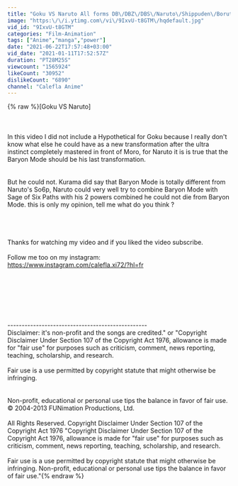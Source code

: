 ```yaml
---
title: "Goku VS Naruto All forms DB\/DBZ\/DBS\/Naruto\/Shippuden\/Boruto NNG - POWER LEVELS"
image: "https:\/\/i.ytimg.com\/vi\/9IxvU-t8GTM\/hqdefault.jpg"
vid_id: "9IxvU-t8GTM"
categories: "Film-Animation"
tags: ["Anime","manga","power"]
date: "2021-06-22T17:57:48+03:00"
vid_date: "2021-01-11T17:52:57Z"
duration: "PT28M25S"
viewcount: "1565924"
likeCount: "30952"
dislikeCount: "6890"
channel: "Calefla Anime"
---
```

{% raw %}[Goku VS Naruto]<br /><br /><br /><br />In this video I did not include a Hypothetical for Goku because I really don't know what else he could have as a new transformation after the ultra instinct completely mastered in front of Moro, for Naruto it is is true that the Baryon Mode should be his last transformation.<br /><br /><br />But he could not. Kurama did say that Baryon Mode is totally different from Naruto's So6p, Naruto could very well try to combine Baryon Mode with Sage of Six Paths with his 2 powers combined he could not die from Baryon Mode. this is only my opinion, tell me what do you think ?<br /><br /><br /><br /><br />Thanks for watching my video and if you liked the video subscribe.<br /><br />Follow me too on my instagram:<br /><a rel="nofollow" target="blank" href="https://www.instagram.com/calefla.xi72/?hl=fr">https://www.instagram.com/calefla.xi72/?hl=fr</a><br /><br /><br /><br /><br /><br /><br /><br />-------------------------------------------------<br />Disclaimer: it's non-profit and the songs are credited.&quot; or &quot;Copyright Disclaimer Under Section 107 of the Copyright Act 1976, allowance is made for &quot;fair use&quot; for purposes such as criticism, comment, news reporting, teaching, scholarship, and research. <br /><br />Fair use is a use permitted by copyright statute that might otherwise be infringing. <br /><br /><br />Non-profit, educational or personal use tips the balance in favor of fair use. © 2004-2013 FUNimation Productions, Ltd. <br /><br />All Rights Reserved. Copyright Disclaimer Under Section 107 of the Copyright Act 1976 &quot;Copyright Disclaimer Under Section 107 of the Copyright Act 1976, allowance is made for &quot;fair use&quot; for purposes such as criticism, comment, news reporting, teaching, scholarship, and research. <br /><br />Fair use is a use permitted by copyright statute that might otherwise be infringing. Non-profit, educational or personal use tips the balance in favor of fair use.&quot;{% endraw %}
